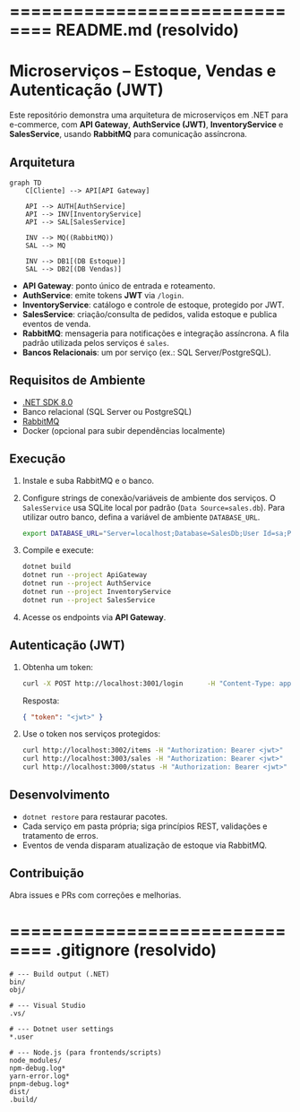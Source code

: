 ==============================
README.md (resolvido)
==============================
# Microserviços – Estoque, Vendas e Autenticação (JWT)

Este repositório demonstra uma arquitetura de microserviços em .NET para e-commerce, com **API Gateway**, **AuthService (JWT)**, **InventoryService** e **SalesService**, usando **RabbitMQ** para comunicação assíncrona.

## Arquitetura

```mermaid
graph TD
    C[Cliente] --> API[API Gateway]

    API --> AUTH[AuthService]
    API --> INV[InventoryService]
    API --> SAL[SalesService]

    INV --> MQ((RabbitMQ))
    SAL --> MQ

    INV --> DB1[(DB Estoque)]
    SAL --> DB2[(DB Vendas)]
```

- **API Gateway**: ponto único de entrada e roteamento.
- **AuthService**: emite tokens **JWT** via `/login`.
- **InventoryService**: catálogo e controle de estoque, protegido por JWT.
- **SalesService**: criação/consulta de pedidos, valida estoque e publica eventos de venda.
- **RabbitMQ**: mensageria para notificações e integração assíncrona. A fila padrão utilizada pelos serviços é `sales`.
- **Bancos Relacionais**: um por serviço (ex.: SQL Server/PostgreSQL).

## Requisitos de Ambiente

- [.NET SDK 8.0](https://dotnet.microsoft.com/en-us/download)
- Banco relacional (SQL Server ou PostgreSQL)
- [RabbitMQ](https://www.rabbitmq.com/download.html)
- Docker (opcional para subir dependências localmente)

## Execução

1. Instale e suba RabbitMQ e o banco.
2. Configure strings de conexão/variáveis de ambiente dos serviços.
   O `SalesService` usa SQLite local por padrão (`Data Source=sales.db`). Para utilizar outro banco, defina a variável de ambiente `DATABASE_URL`.

   ```bash
   export DATABASE_URL="Server=localhost;Database=SalesDb;User Id=sa;Password=Your_password123;"
   ```

3. Compile e execute:
   ```bash
   dotnet build
   dotnet run --project ApiGateway
   dotnet run --project AuthService
   dotnet run --project InventoryService
   dotnet run --project SalesService
   ```
4. Acesse os endpoints via **API Gateway**.

## Autenticação (JWT)

1. Obtenha um token:
   ```bash
   curl -X POST http://localhost:3001/login      -H "Content-Type: application/json"      -d '{"username":"user","password":"pass"}'
   ```
   Resposta:
   ```json
   { "token": "<jwt>" }
   ```
2. Use o token nos serviços protegidos:
   ```bash
   curl http://localhost:3002/items -H "Authorization: Bearer <jwt>"
   curl http://localhost:3003/sales -H "Authorization: Bearer <jwt>"
   curl http://localhost:3000/status -H "Authorization: Bearer <jwt>"  # via Gateway
   ```

## Desenvolvimento

- `dotnet restore` para restaurar pacotes.
- Cada serviço em pasta própria; siga princípios REST, validações e tratamento de erros.
- Eventos de venda disparam atualização de estoque via RabbitMQ.

## Contribuição

Abra issues e PRs com correções e melhorias.


==============================
.gitignore (resolvido)
==============================
```gitignore
# --- Build output (.NET)
bin/
obj/

# --- Visual Studio
.vs/

# --- Dotnet user settings
*.user

# --- Node.js (para frontends/scripts)
node_modules/
npm-debug.log*
yarn-error.log*
pnpm-debug.log*
dist/
.build/
```
